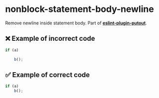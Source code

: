 # nonblock-statement-body-newline

Remove newline inside statement body. Part of [**eslint-plugin-putout**](https://github.com/coderaiser/putout/tree/master/packages/eslint-plugin-putout#rules).

## ❌ Example of incorrect code

```js
if (a)
    
    b();
```

## ✅ Example of correct code

```js
if (a)
    b();
```
